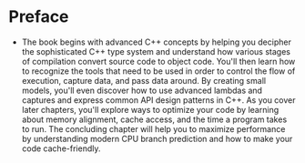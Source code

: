 # Preface

- The book begins with advanced C++ concepts by helping you decipher the sophisticated C++ type system and understand how various stages of compilation convert source code to object code. You'll then learn how to recognize the tools that need to be used in order to control the flow of execution, capture data, and pass data around. By creating small models, you'll even discover how to use advanced lambdas and captures and express common API design patterns in C++. As you cover later chapters, you'll explore ways to optimize your code by learning about memory alignment, cache access, and the time a program takes to run. The concluding chapter will help you to maximize performance by understanding modern CPU branch prediction and how to make your code cache-friendly.
